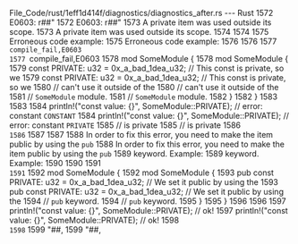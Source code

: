 File_Code/rust/1eff1d414f/diagnostics/diagnostics_after.rs --- Rust
1572 E0603: r##"                                                                                                                                             1572 E0603: r##"
1573 A private item was used outside its scope.                                                                                                              1573 A private item was used outside its scope.
1574                                                                                                                                                         1574 
1575 Erroneous code example:                                                                                                                                 1575 Erroneous code example:
1576                                                                                                                                                         1576 
1577 ```compile_fail,E0603                                                                                                                                   1577 ```compile_fail,E0603
1578 mod SomeModule {                                                                                                                                        1578 mod SomeModule {
1579     const PRIVATE: u32 = 0x_a_bad_1dea_u32; // This const is private, so we                                                                             1579     const PRIVATE: u32 = 0x_a_bad_1dea_u32; // This const is private, so we
1580                                             // can't use it outside of the                                                                              1580                                             // can't use it outside of the
1581                                             // `SomeModule` module.                                                                                     1581                                             // `SomeModule` module.
1582 }                                                                                                                                                       1582 }
1583                                                                                                                                                         1583 
1584 println!("const value: {}", SomeModule::PRIVATE); // error: constant `CONSTANT`                                                                         1584 println!("const value: {}", SomeModule::PRIVATE); // error: constant `PRIVATE`
1585                                                   //        is private                                                                                  1585                                                   //        is private
1586 ```                                                                                                                                                     1586 ```
1587                                                                                                                                                         1587 
1588 In order to fix this error, you need to make the item public by using the `pub`                                                                         1588 In order to fix this error, you need to make the item public by using the `pub`
1589 keyword. Example:                                                                                                                                       1589 keyword. Example:
1590                                                                                                                                                         1590 
1591 ```                                                                                                                                                     1591 ```
1592 mod SomeModule {                                                                                                                                        1592 mod SomeModule {
1593     pub const PRIVATE: u32 = 0x_a_bad_1dea_u32; // We set it public by using the                                                                        1593     pub const PRIVATE: u32 = 0x_a_bad_1dea_u32; // We set it public by using the
1594                                                 // `pub` keyword.                                                                                       1594                                                 // `pub` keyword.
1595 }                                                                                                                                                       1595 }
1596                                                                                                                                                         1596 
1597 println!("const value: {}", SomeModule::PRIVATE); // ok!                                                                                                1597 println!("const value: {}", SomeModule::PRIVATE); // ok!
1598 ```                                                                                                                                                     1598 ```
1599 "##,                                                                                                                                                    1599 "##,


